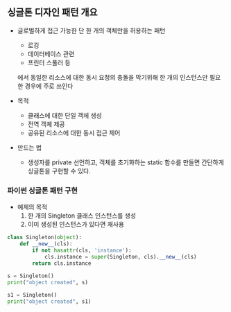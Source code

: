## 싱글톤 디자인 패턴 개요

* 글로벌하게 접근 가능한 단 한 개의 객체만을 허용하는 패턴

  * 로깅
  * 데이터베이스 관련
  * 프린터 스풀러 등

  에서 동일한 리소스에 대한 동시 요청의 충돌을 막기위해 한 개의 인스턴스만 필요한 경우에 주로 쓰인다

* 목적

  * 클래스에 대한 단일 객체 생성
  * 전역 객체 제공
  * 공유된 리소스에 대한 동시 접근 제어

* 만드는 법

  * 생성자를 private 선언하고, 객체를 초기화하는 static 함수를 만들면 간단하게 싱글톤을 구현할 수 있다.



### 파이썬 싱글톤 패턴 구현

* 예제의 목적
  1. 한 개의 Singleton 클래스 인스턴스를 생성
  2. 이미 생성된 인스턴스가 있다면 재사용

```python
class Singleton(object):
    def __new__(cls):
        if not hasattr(cls, 'instance'):
            cls.instance = super(Singleton, cls).__new__(cls)
        return cls.instance
    
s = Singleton()
print("object created", s)

s1 = Singleton()
print("object created", s1)
```

